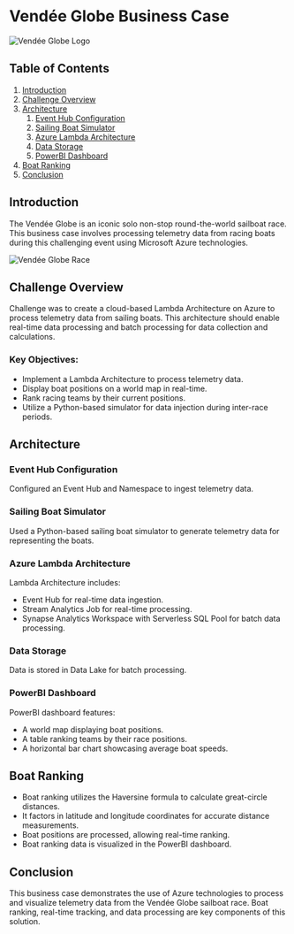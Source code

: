 # Vendée Globe Business Case

![Vendée Globe Logo](image-reference-for-logo.png)

## Table of Contents
1. [Introduction](#introduction)
2. [Challenge Overview](#challenge-overview)
3. [Architecture](#architecture)
   1. [Event Hub Configuration](#event-hub-configuration)
   2. [Sailing Boat Simulator](#sailing-boat-simulator)
   3. [Azure Lambda Architecture](#azure-lambda-architecture)
   4. [Data Storage](#data-storage)
   5. [PowerBI Dashboard](#powerbi-dashboard)
4. [Boat Ranking](#boat-ranking)
5. [Conclusion](#conclusion)
   
## Introduction <a name="introduction"></a>
The Vendée Globe is an iconic solo non-stop round-the-world sailboat race. This business case involves processing telemetry data from racing boats during this challenging event using Microsoft Azure technologies.

![Vendée Globe Race](image-reference-for-race-image.png)

## Challenge Overview <a name="challenge-overview"></a>
Challenge was to create a cloud-based Lambda Architecture on Azure to process telemetry data from sailing boats. This architecture should enable real-time data processing and batch processing for data collection and calculations.

### Key Objectives:
- Implement a Lambda Architecture to process telemetry data.
- Display boat positions on a world map in real-time.
- Rank racing teams by their current positions.
- Utilize a Python-based simulator for data injection during inter-race periods.

## Architecture <a name="architecture"></a>

### Event Hub Configuration <a name="event-hub-configuration"></a>
Configured an Event Hub and Namespace to ingest telemetry data. 

### Sailing Boat Simulator <a name="sailing-boat-simulator"></a>
Used a Python-based sailing boat simulator to generate telemetry data for representing the boats.

### Azure Lambda Architecture <a name="azure-lambda-architecture"></a>
Lambda Architecture includes:
- Event Hub for real-time data ingestion.
- Stream Analytics Job for real-time processing.
- Synapse Analytics Workspace with Serverless SQL Pool for batch data processing.

### Data Storage <a name="data-storage"></a>
Data is stored in Data Lake for batch processing.

### PowerBI Dashboard <a name="powerbi-dashboard"></a>
PowerBI dashboard features:
- A world map displaying boat positions.
- A table ranking teams by their race positions.
- A horizontal bar chart showcasing average boat speeds.

## Boat Ranking <a name="boat-ranking"></a>
- Boat ranking utilizes the Haversine formula to calculate great-circle distances.
- It factors in latitude and longitude coordinates for accurate distance measurements.
- Boat positions are processed, allowing real-time ranking.
- Boat ranking data is visualized in the PowerBI dashboard.

## Conclusion <a name="conclusion"></a>
This business case demonstrates the use of Azure technologies to process and visualize telemetry data from the Vendée Globe sailboat race. Boat ranking, real-time tracking, and data processing are key components of this solution.


